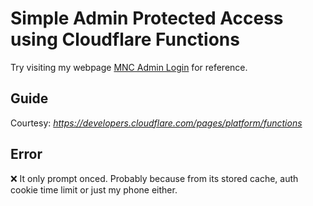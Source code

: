 # Simple Admin Protected Access using Cloudflare Functions

Try visiting my webpage <a href="https://www.mncostatus.com">MNC Admin Login</a> for reference. 

## Guide
Courtesy: *https://developers.cloudflare.com/pages/platform/functions*

## Error
❌️ It only prompt onced. Probably because from its stored cache, auth cookie time limit or just my phone either.
